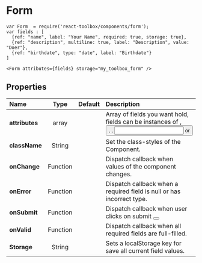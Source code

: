 # Form

```
var Form  = require('react-toolbox/components/form');
var fields : [
  {ref: "name", label: "Your Name", required: true, storage: true},
  {ref: "description", multiline: true, label: "Description", value: "Doer"},
  {ref: "birthdate", type: "date", label: "Birthdate"}
]

<Form attributes={fields} storage="my_toolbox_form" />
```

## Properties

| Name              | Type          | Default         | Description|
|:-                 |:-:            | :-              |:-|
| **attributes**    | array         |                 | Array of fields you want hold, fields can be instances of <Autocomplete>, <Button/>, <Dropdown>, <Input/> or <Switch/> |
| **className**     | String        |                 | Set the class-styles of the Component.|
| **onChange**      | Function      |                 | Dispatch callback when values of the component changes.|
| **onError**       | Function      |                 | Dispatch callback when a required field is null or has incorrect type.|
| **onSubmit**      | Function      |                 | Dispatch callback when user clicks on submit <Button/> |
| **onValid**       | Function      |                 | Dispatch callback when all required fields are full-filled.|
| **Storage**       | String        |                 | Sets a localStorage key for save all current field values.|

